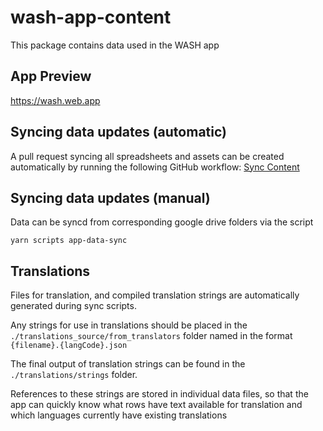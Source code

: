 # wash-app-content
This package contains data used in the WASH app

## App Preview
https://wash.web.app

## Syncing data updates (automatic)
A pull request syncing all spreadsheets and assets can be created automatically by running the following GitHub workflow: [Sync Content](https://github.com/IDEMSInternational/wash-app-content/actions/workflows/sync-content.yml)

## Syncing data updates (manual)
Data can be syncd from corresponding google drive folders via the script
```
yarn scripts app-data-sync
```

## Translations
Files for translation, and compiled translation strings are automatically generated during sync scripts.

Any strings for use in translations should be placed in the `./translations_source/from_translators` folder named in the format `{filename}.{langCode}.json`

The final output of translation strings can be found in the `./translations/strings` folder.

References to these strings are stored in individual data files, so that the app can quickly know what rows have text available for translation and which languages currently have existing translations
